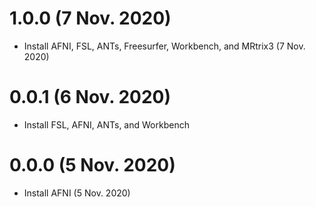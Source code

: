 # 1.0.0 (7 Nov. 2020)

- Install AFNI, FSL, ANTs, Freesurfer, Workbench, and MRtrix3 (7 Nov. 2020)

# 0.0.1 (6 Nov. 2020)

- Install FSL, AFNI, ANTs, and Workbench

# 0.0.0 (5 Nov. 2020)

- Install AFNI (5 Nov. 2020)

